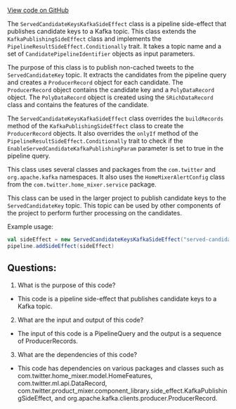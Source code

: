 [View code on GitHub](https://github.com/misbahsy/the-algorithm/home-mixer/server/src/main/scala/com/twitter/home_mixer/functional_component/side_effect/ServedCandidateKeysKafkaSideEffect.scala)

The `ServedCandidateKeysKafkaSideEffect` class is a pipeline side-effect that publishes candidate keys to a Kafka topic. This class extends the `KafkaPublishingSideEffect` class and implements the `PipelineResultSideEffect.Conditionally` trait. It takes a topic name and a set of `CandidatePipelineIdentifier` objects as input parameters. 

The purpose of this class is to publish non-cached tweets to the `ServedCandidateKey` topic. It extracts the candidates from the pipeline query and creates a `ProducerRecord` object for each candidate. The `ProducerRecord` object contains the candidate key and a `PolyDataRecord` object. The `PolyDataRecord` object is created using the `SRichDataRecord` class and contains the features of the candidate. 

The `ServedCandidateKeysKafkaSideEffect` class overrides the `buildRecords` method of the `KafkaPublishingSideEffect` class to create the `ProducerRecord` objects. It also overrides the `onlyIf` method of the `PipelineResultSideEffect.Conditionally` trait to check if the `EnableServedCandidateKafkaPublishingParam` parameter is set to true in the pipeline query. 

This class uses several classes and packages from the `com.twitter` and `org.apache.kafka` namespaces. It also uses the `HomeMixerAlertConfig` class from the `com.twitter.home_mixer.service` package. 

This class can be used in the larger project to publish candidate keys to the `ServedCandidateKey` topic. This topic can be used by other components of the project to perform further processing on the candidates. 

Example usage:

```scala
val sideEffect = new ServedCandidateKeysKafkaSideEffect("served-candidate-key-topic", Set(candidatePipelineIdentifier))
pipeline.addSideEffect(sideEffect)
```
## Questions: 
 1. What is the purpose of this code?
- This code is a pipeline side-effect that publishes candidate keys to a Kafka topic.

2. What are the input and output of this code?
- The input of this code is a PipelineQuery and the output is a sequence of ProducerRecords.

3. What are the dependencies of this code?
- This code has dependencies on various packages and classes such as com.twitter.home_mixer.model.HomeFeatures, com.twitter.ml.api.DataRecord, com.twitter.product_mixer.component_library.side_effect.KafkaPublishingSideEffect, and org.apache.kafka.clients.producer.ProducerRecord.